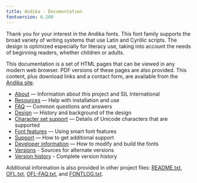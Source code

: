 ```yaml
---
title: Andika - Documentation
fontversion: 6.200
---
```


Thank you for your interest in the Andika fonts. This font family supports the broad variety of writing systems that use Latin and Cyrillic scripts. The design is optimized especially for literacy use, taking into account the needs of beginning readers, whether children or adults. 

This documentation is a set of HTML pages that can be viewed in any modern web browser. PDF versions of these pages are also provided. This content, plus download links and a contact form, are available from the [Andika site](https://software.sil.org/andika/).

- [About](about.md) — Information about this project and SIL International
- [Resources](resources.md) — Help with installation and use
- [FAQ](faq.md) — Common questions and answers
- [Design](design.md) — History and background of the design
- [Character set support](charset.md) — Details of Unicode characters that are supported
- [Font features](features.md) — Using smart font features
- [Support](support.md) — How to get additional support
- [Developer information](developer.md) — How to modify and build the fonts
- [Versions](versions.md) - Sources for alternate versions
- [Version history](history.md) - Complete version history

Additional information is also provided in other project files: [README.txt](../README.txt), [OFL.txt](../OFL.txt), [OFL-FAQ.txt](../OFL-FAQ.txt), and [FONTLOG.txt](../FONTLOG.txt).

